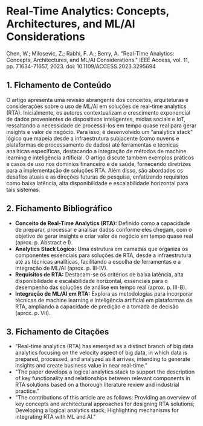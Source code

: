 # Real-Time Analytics: Concepts, Architectures, and ML/AI Considerations

Chen, W.; Milosevic, Z.; Rabhi, F. A.; Berry, A. "Real-Time Analytics: Concepts, Architectures, and ML/AI Considerations." IEEE Access, vol. 11, pp. 71634-71657, 2023. doi: 10.1109/ACCESS.2023.3295694

## 1. Fichamento de Conteúdo

O artigo apresenta uma revisão abrangente dos conceitos, arquiteturas e considerações sobre o uso de ML/AI em soluções de real-time analytics (RTA). Inicialmente, os autores contextualizam o crescimento exponencial de dados provenientes de dispositivos inteligentes, mídias sociais e IoT, ressaltando a necessidade de processá-los em tempo quase real para gerar insights e valor de negócio. Para isso, é desenvolvido um “analytics stack” lógico que mapeia desde a infraestrutura subjacente (como nuvens e plataformas de processamento de dados) até ferramentas e técnicas analíticas específicas, destacando a integração de métodos de machine learning e inteligência artificial. O artigo discute também exemplos práticos e casos de uso nos domínios financeiro e de saúde, fornecendo diretrizes para a implementação de soluções RTA. Além disso, são abordados os desafios atuais e as direções futuras de pesquisa, enfatizando requisitos como baixa latência, alta disponibilidade e escalabilidade horizontal para tais sistemas.

## 2. Fichamento Bibliográfico

* **Conceito de Real-Time Analytics (RTA):** Definido como a capacidade de preparar, processar e analisar dados conforme eles chegam, com o objetivo de gerar insights e criar valor de negócio em tempo quase real (aprox. p. Abstract e I).
* **Analytics Stack Lógico:** Uma estrutura em camadas que organiza os componentes essenciais para soluções de RTA, desde a infraestrutura até as técnicas analíticas, facilitando a escolha de ferramentas e a integração de ML/AI (aprox. p. III-IV).
* **Requisitos de RTA:** Destacam-se os critérios de baixa latência, alta disponibilidade e escalabilidade horizontal, essenciais para o desempenho das soluções de análise em tempo real (aprox. p. III-B).
* **Integração de ML/AI em RTA:** Explora as metodologias para incorporar técnicas de machine learning e inteligência artificial em plataformas de RTA, ampliando a capacidade de predição e a tomada de decisão (aprox. p. VII).

## 3. Fichamento de Citações

* "Real-time analytics (RTA) has emerged as a distinct branch of big data analytics focusing on the velocity aspect of big data, in which data is prepared, processed, and analyzed as it arrives, intending to generate insights and create business value in near real-time."
* "The paper develops a logical analytics stack to support the description of key functionality and relationships between relevant components in RTA solutions based on a thorough literature review and industrial practice."
* "The contributions of this article are as follows: Providing an overview of key concepts and architectural approaches for designing RTA solutions; Developing a logical analytics stack; Highlighting mechanisms for integrating RTA with ML and AI."

